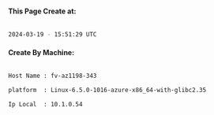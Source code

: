 
   
#### This Page Create at:

```bash

2024-03-19 - 15:51:29 UTC

```

#### Create By Machine:

```bash

Host Name : fv-az1198-343

platform  : Linux-6.5.0-1016-azure-x86_64-with-glibc2.35

Ip Local  : 10.1.0.54

```

